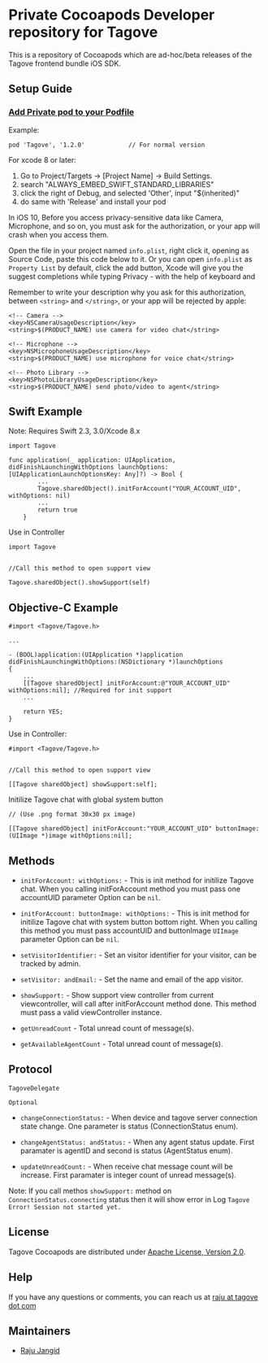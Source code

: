# Private Cocoapods Developer repository for Tagove

This is a repository of Cocoapods which are ad-hoc/beta releases of the Tagove frontend bundle iOS SDK.

## Setup Guide

### [Add Private pod to your Podfile](https://guides.cocoapods.org/making/private-cocoapods.html#thats-it)

Example:

```
pod 'Tagove', '1.2.0'            // For normal version
```

For xcode 8 or later:

1. Go to Project/Targets -> [Project Name] -> Build Settings.
2. search "ALWAYS_EMBED_SWIFT_STANDARD_LIBRARIES"
3. click the right of Debug, and selected 'Other', input "$(inherited)"
4. do same with 'Release' and install your pod

In iOS 10, Before you access privacy-sensitive data like Camera, Microphone, and so on, you must ask for the authorization, or your app will crash when you access them.

Open the file in your project named `info.plist`, right click it, opening as Source Code, paste this code below to it. Or you can open  `info.plist` as `Property List` by default, click the add button, Xcode will give you the suggest completions while typing Privacy - with the help of keyboard and 

Remember to write your description why you ask for this authorization, between  `<string>` and `</string>`, or your app will be rejected by apple:

```
<!-- Camera -->
<key>NSCameraUsageDescription</key>
<string>$(PRODUCT_NAME) use camera for video chat</string>

<!-- Microphone -->
<key>NSMicrophoneUsageDescription</key>
<string>$(PRODUCT_NAME) use microphone for voice chat</string>

<!-- Photo Library -->
<key>NSPhotoLibraryUsageDescription</key>
<string>$(PRODUCT_NAME) send photo/video to agent</string>

```

## Swift Example
Note: Requires Swift 2.3, 3.0/Xcode 8.x

```
import Tagove

func application(_ application: UIApplication, didFinishLaunchingWithOptions launchOptions: [UIApplicationLaunchOptionsKey: Any]?) -> Bool {
        ...
        Tagove.sharedObject().initForAccount("YOUR_ACCOUNT_UID", withOptions: nil)
        ...
        return true
    }
```
Use in Controller

```
import Tagove


//Call this method to open support view

Tagove.sharedObject().showSupport(self)

```

## Objective-C Example

```
#import <Tagove/Tagove.h>

...

- (BOOL)application:(UIApplication *)application didFinishLaunchingWithOptions:(NSDictionary *)launchOptions
{
    ...
    [[Tagove sharedObject] initForAccount:@"YOUR_ACCOUNT_UID" withOptions:nil]; //Required for init support
    ...

    return YES;
}

```
Use in Controller:

```
#import <Tagove/Tagove.h>


//Call this method to open support view

[[Tagove sharedObject] showSupport:self];

```

Initilize Tagove chat with global system button 

```
// (Use .png format 30x30 px image)

[[Tagove sharedObject] initForAccount:"YOUR_ACCOUNT_UID" buttonImage:(UIImage *)image withOptions:nil];

```

## Methods

- `initForAccount: withOptions:` - This is init method for initilize Tagove chat. When you calling initForAccount method you must pass one accountUID parameter Option can be `nil`.

- `initForAccount: buttonImage: withOptions:` - This is init method for initilize Tagove chat with system button bottom right. When you calling this method you must pass accountUID and buttonImage `UIImage` parameter Option can be `nil`.

- `setVisitorIdentifier:` - Set an visitor identifier for your visitor, can be tracked by admin.

- `setVisitor: andEmail:` - Set the name and email of the app visitor.

- `showSupport:` - Show support view controller from current viewcontroller, will call after initForAccount method done. This method must pass a valid viewController instance.

- `getUnreadCount` - Total unread count of message(s).

- `getAvailableAgentCount` - Total unread count of message(s).

##  Protocol

`TagoveDelegate`

`Optional`

- `changeConnectionStatus:` - When device and tagove server connection state change. One parameter is status (ConnectionStatus enum).

- `changeAgentStatus: andStatus:` - When any agent status update. First paramater is agentID and second is status (AgentStatus enum).

- `updateUnreadCount:` - When receive chat message count will be increase. First paramater is integer count of unread message(s).

Note: If you call methos `showSupport:` method on `ConnectionStatus.connecting` status then it will show error in Log `Tagove Error! Session not started yet.`

## License

Tagove Cocoapods are distributed under [Apache License, Version 2.0](http://www.apache.org/licenses/LICENSE-2.0.html).

## Help

If you have any questions or comments, you can reach us at [raju at tagove dot com](https://github.com/rajuj6)

## Maintainers
  * [Raju Jangid](https://github.com/rajuj6)
